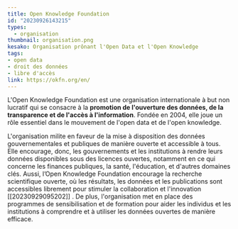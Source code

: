 ```yaml
---
title: Open Knowledge Foundation
id: "20230926143215"
types:
  - organisation
thumbnail: organisation.png
kesako: Organisation prônant l'Open Data et l'Open Knowledge
tags:
- open data
- droit des données
- libre d'accès
link: https://okfn.org/en/
---
```

L'Open Knowledge Foundation est une organisation internationale à but non lucratif qui se consacre à la **promotion de l'ouverture des données, de la transparence et de l'accès à l'information**. Fondée en 2004, elle joue un rôle essentiel dans le mouvement de l'open data et de l'open knowledge.

L'organisation milite en faveur de la mise à disposition des données gouvernementales et publiques de manière ouverte et accessible à tous. Elle encourage, donc, les gouvernements et les institutions à rendre leurs données disponibles sous des licences ouvertes, notamment en ce qui concerne les finances publiques, la santé, l'éducation, et d'autres domaines clés.
Aussi, l’Open Knowledge Foundation encourage la recherche scientifique ouverte, où les résultats, les données et les publications sont accessibles librement pour stimuler la collaboration et l'innovation [[20230929095202]] .
De plus, l'organisation met en place des programmes de sensibilisation et de formation pour aider les individus et les institutions à comprendre et à utiliser les données ouvertes de manière efficace.

